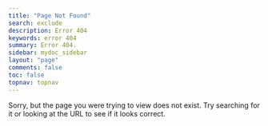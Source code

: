 ```yaml
---
title: "Page Not Found"
search: exclude
description: Error 404
keywords: error 404
summary: Error 404.
sidebar: mydoc_sidebar
layout: "page"
comments: false
toc: false
topnav: topnav
---
```


Sorry, but the page you were trying to view does not exist. Try searching for it or looking at the URL to see if it looks correct.
